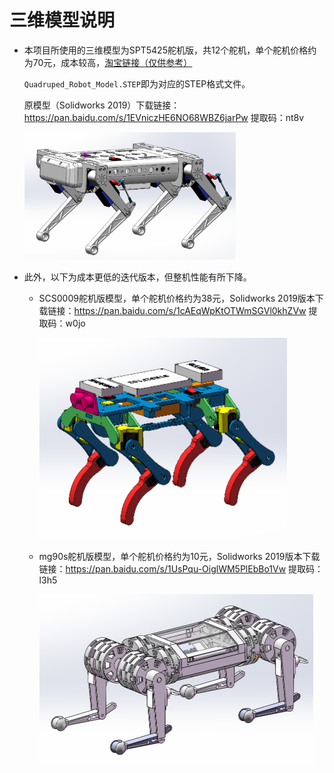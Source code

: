# 三维模型说明
- 本项目所使用的三维模型为SPT5425舵机版，共12个舵机，单个舵机价格约为70元，成本较高，[淘宝链接（仅供参考）](https://item.taobao.com/item.htm?spm=a1z09.2.0.0.b1d32e8dzFrjE9&id=581039145230&_u=o2pleos5e212)

  `Quadruped_Robot_Model.STEP`即为对应的STEP格式文件。

  原模型（Solidworks 2019）下载链接：https://pan.baidu.com/s/1EVniczHE6NO68WBZ6jarPw 提取码：nt8v

  <img src="Readme.assets/image-20220624124531218.png" alt="image-20220624124531218" style="zoom: 33%;" />

- 此外，以下为成本更低的迭代版本，但整机性能有所下降。

  - SCS0009舵机版模型，单个舵机价格约为38元，Solidworks 2019版本下载链接：https://pan.baidu.com/s/1cAEqWpKtOTWmSGVl0khZVw 提取码：w0jo

    <img src="Readme.assets/image-20220624124049810.png" alt="image-20220624124049810" style="zoom:50%;" />

    

  - mg90s舵机版模型，单个舵机价格约为10元，Solidworks 2019版本下载链接：https://pan.baidu.com/s/1UsPqu-OiglWM5PlEbBo1Vw 提取码：l3h5

    <img src="Readme.assets/image-20220624124215790.png" alt="image-20220624124215790" style="zoom:50%;" />